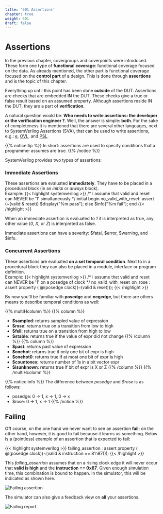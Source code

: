 ```yaml
---
title: '601 Assertions'
chapter: true
weight: 601
draft: false
---
```


# Assertions

In the previous chapter, covergroups and coverpoints were introduced. These form one type of **functional coverage**: functional coverage focused on the data. As already mentioned, the other part is functional coverage focused on the **control part** of a design. This is done through **assertions** and is the topic of this chapter. 

Everything up until this point has been done **outside** of the DUT. Assertions are checks that are embedded **IN** the DUT. These checks give a true or false result based on an assumed property. Although assertions reside IN the DUT, they are a part of **verification**.

A natural question would be: **Who needs to write assertions: the developer or the verification engineer ?**. Well, the answer is simple: **both**. For the sake of completeness it is mentioned that there are several other languages, next to SystemVerilog Assertions (SVA), that can be used to write assertions, e.g.: [e](https://en.wikipedia.org/wiki/E_(verification_language)), [OVL](https://en.wikipedia.org/wiki/Open_Verification_Library), and [PSL](https://en.wikipedia.org/wiki/Property_Specification_Language).


{{% notice tip %}}
In short: assertions are used to specify conditions that a programmer assumes are true.
{{% /notice %}}

SystemVerilog provides two types of assertions: 

### Immediate Assertions
These assertions are evaluated **immediately**. They have to be placed in a procedural block (in an *initial* or *always* block).<br/>Example:
{{< highlight systemverilog >}}
/* I assume that valid and reset can NEVER be '1' simultaneously */
initial 
begin
    no_valid_with_reset: assert (~(valid & reset)) $display("%m pass"); else $info("%m fail");
end
{{< /highlight >}}

When an immediate assertion is evaluated to *1* it is interpreted as true, any other value (*0*, *X*, or *Z*) is interpreted as false.

Immediate assertions can have a severity: $fatal, $error, $warning, and $info. 



### Concurrent Assertions
These assertions are evaluated **on a set temporal condition**. Next to in a procedural block they can also be placed in a module, interface or program definition.<br/>Example:
{{< highlight systemverilog >}}
/* I assume that valid and reset can NEVER be '1' on a posedge of clock */
no_valid_with_reset_on_rose : assert property ( @(posedge clock)(~(valid & reset)));
{{< /highlight >}}

By now you'll be familiar with **posedge** and **negedge**, but there are others means to describe temporal conditions as well: 

{{% multiHcolumn %}}
{{% column %}}
* **$sampled**: returns sampled value of expression
* **$rose**: returns true on a transition from low to high
* **$fell**: returns true on a transition from high to low
* **$stable**: returns true if the value of expr did not change
{{% /column %}}
{{% column %}}
* **$past**: returns past value of expression
* **$onehot**: returns true if only one bit of expr is high
* **$onehot0**: returns true if at most one bit of expr is high
* **$countones**: returns number of 1s in a bit vector expr
* **$isunknown**: returns true if bit of expr is X or Z
{{% /column %}}
{{% /multiHcolumn %}}

{{% notice info %}}
The difference between *posedge* and *$rose* is as follows: <br/>
  - posedge: 0 -> 1, x -> 1, 0 -> x<br/>
  - $rose: 0 -> 1, x -> 1
{{% /notice %}}

## Failing

Off course, on the one hand we never want to see an assertion **fail**; on the other hand, however, it is good to fail because it learns us something. Below is a (pointless) example of an assertion that is expected to fail:

{{< highlight systemverilog >}}
failing_assertion : assert property ( @(posedge clock)(~(valid & instruction == 8'h87)));
{{< /highlight >}}

This *failing_assertion* assumes that on a rising clock edge it will never occur that **valid is high** and the **instruction == 0x87**. Given enough simulation time, this combination is bound to happen. In the simulator, this will be indicated as shown here.

![Failing assertion](/img/screenshot_62_failing.png)

The simulator can also give a feedback view on **all** your assertions.

![Failing report](/img/screenshot_62_report.png)